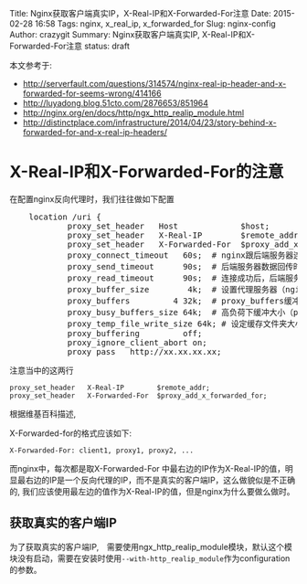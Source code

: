 Title: Nginx获取客户端真实IP，X-Real-IP和X-Forwarded-For注意
Date: 2015-02-28 16:58
Tags: nginx, x_real_ip, x_forwarded_for
Slug: nginx-config
Author: crazygit
Summary: Nginx获取客户端真实IP, X-Real-IP和X-Forwarded-For注意
status: draft


本文参考于:

* http://serverfault.com/questions/314574/nginx-real-ip-header-and-x-forwarded-for-seems-wrong/414166
* http://luyadong.blog.51cto.com/2876653/851964
* http://nginx.org/en/docs/http/ngx_http_realip_module.html
* http://distinctplace.com/infrastructure/2014/04/23/story-behind-x-forwarded-for-and-x-real-ip-headers/


# X-Real-IP和X-Forwarded-For的注意
在配置nginx反向代理时，我们往往做如下配置
<pre>
    location /uri {
            proxy_set_header   Host             $host;
            proxy_set_header   X-Real-IP        $remote_addr;
            proxy_set_header   X-Forwarded-For  $proxy_add_x_forwarded_for;
            proxy_connect_timeout   60s;  # nginx跟后端服务器连接超时时间(代理连接超时)
            proxy_send_timeout      90s;  # 后端服务器数据回传时间(代理发送超时)
            proxy_read_timeout      90s;  # 连接成功后，后端服务器响应时间(代理接收超时)
            proxy_buffer_size        4k;  # 设置代理服务器（nginx）保存用户头信息的缓冲区大小
            proxy_buffers         4 32k;  # proxy_buffers缓冲区，网页平均在32k以下的设置
            proxy_busy_buffers_size 64k;  # 高负荷下缓冲大小（proxy_buffers*2）
            proxy_temp_file_write_size 64k; # 设定缓存文件夹大小，大于这个值，将从upstream服务器传
            proxy_buffering         off;
            proxy_ignore_client_abort on;
            proxy_pass   http://xx.xx.xx.xx;
</pre>

注意当中的这两行

    proxy_set_header   X-Real-IP        $remote_addr;
    proxy_set_header   X-Forwarded-For  $proxy_add_x_forwarded_for;

根据维基百科描述,

X-Forwarded-for的格式应该如下:

    X-Forwarded-For: client1, proxy1, proxy2, ...

而nginx中，每次都是取X-Forwarded-For 中最右边的IP作为X-Real-IP的值，明显最右边的IP是一个反向代理的IP，而不是真实的客户端IP，这么做貌似是不正确的, 我们应该使用最左边的值作为X-Real-IP的值，但是nginx为什么要做么做时。





## 获取真实的客户端IP

为了获取真实的客户端IP,　需要使用ngx_http_realip_module模块，默认这个模块没有启动，需要在安装时使用`--with-http_realip_module`作为configuration的参数。
